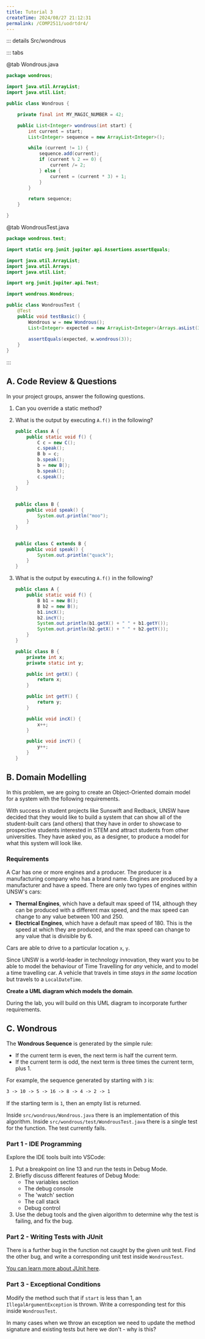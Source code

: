 ```yaml
---
title: Tutorial 3
createTime: 2024/08/27 21:12:31
permalink: /COMP2511/uodrtdr4/
---
```


::: details Src/wondrous

::: tabs 

@tab Wondrous.java
```java
package wondrous;

import java.util.ArrayList;
import java.util.List;

public class Wondrous {

    private final int MY_MAGIC_NUMBER = 42;

    public List<Integer> wondrous(int start) {
        int current = start;
        List<Integer> sequence = new ArrayList<Integer>();

        while (current != 1) {
            sequence.add(current);
            if (current % 2 == 0) {
                current /= 2;
            } else {
                current = (current * 3) + 1;
            }
        }

        return sequence;
    }

}
```

@tab WondrousTest.java
```java
package wondrous.test;

import static org.junit.jupiter.api.Assertions.assertEquals;

import java.util.ArrayList;
import java.util.Arrays;
import java.util.List;

import org.junit.jupiter.api.Test;

import wondrous.Wondrous;

public class WondrousTest {
    @Test
    public void testBasic() {
        Wondrous w = new Wondrous();
        List<Integer> expected = new ArrayList<Integer>(Arrays.asList(3, 10, 5, 16, 8, 4, 2, 1));
        
        assertEquals(expected, w.wondrous(3));
    }
}
```

:::

## A. Code Review & Questions

In your project groups, answer the following questions.

1. Can you override a static method?

2. What is the output by executing `A.f()` in the following?

    ```java
    public class A {
        public static void f() {
            C c = new C();
            c.speak();
            B b = c;
            b.speak();
            b = new B();
            b.speak();
            c.speak();
        }
    }


    public class B {
        public void speak() {
            System.out.println("moo");
        }
    }


    public class C extends B {
        public void speak() {
            System.out.println("quack");
        }
    }
    ```

3. What is the output by executing `A.f()` in the following?

    ```java
    public class A {
        public static void f() {
            B b1 = new B();
            B b2 = new B();
            b1.incX();
            b2.incY();
            System.out.println(b1.getX() + " " + b1.getY());
            System.out.println(b2.getX() + " " + b2.getY());
        }
    }

    public class B {
        private int x;
        private static int y;

        public int getX() {
            return x;
        }

        public int getY() {
            return y;
        }

        public void incX() {
            x++;
        }

        public void incY() {
            y++;
        }
    }
    ```

## B. Domain Modelling

In this problem, we are going to create an Object-Oriented domain model for a system with the following requirements.

With success in student projects like Sunswift and Redback, UNSW have decided that they would like to build a system that can show all of the student-built cars (and others) that they have in order to showcase to prospective students interested in STEM and attract students from other universities. They have asked you, as a designer, to produce a model for what this system will look like.

### Requirements

A Car has one or more engines and a producer. The producer is a manufacturing company who has a brand name.  Engines are produced by a manufacturer and have a speed. There are only two types of engines within UNSW's cars:

* **Thermal Engines**, which have a default max speed of 114, although they can be produced with a different max speed, and the max speed can change to any value between 100 and 250.
* **Electrical Engines**, which have a default max speed of 180. This is the speed at which they are produced, and the max speed can change to any value that is divisible by 6.

Cars are able to drive to a particular location `x`, `y`.

Since UNSW is a world-leader in technology innovation, they want you to be able to model the behaviour of Time Travelling for *any* vehicle, and to model a time travelling car. A vehicle that travels in time *stays in the same location* but travels to a `LocalDateTime`.

**Create a UML diagram which models the domain**.

During the lab, you will build on this UML diagram to incorporate further requirements.

## C. Wondrous

The **Wondrous Sequence** is generated by the simple rule:

* If the current term is even, the next term is half the current term.
* If the current term is odd, the next term is three times the current term, plus 1.

For example, the sequence generated by starting with `3` is:

```txt
3 -> 10 -> 5 -> 16 -> 8 -> 4 -> 2 -> 1
```

If the starting term is `1`, then an empty list is returned.

Inside `src/wondrous/Wondrous.java` there is an implementation of this algorithm. Inside `src/wondrous/test/WondrousTest.java` there is a single test for the function. The test currently fails.

### Part 1 - IDE Programming

Explore the IDE tools built into VSCode:
1. Put a breakpoint on line 13 and run the tests in Debug Mode.
2. Briefly discuss different features of Debug Mode:
    * The variables section
    * The debug console
    * The 'watch' section
    * The call stack
    * Debug control
3. Use the debug tools and the given algorithm to determine why the test is failing, and fix the bug.

### Part 2 - Writing Tests with JUnit

There is a further bug in the function not caught by the given unit test. Find the other bug, and write a corresponding unit test inside `WondrousTest`.

[You can learn more about JUnit here](https://www.vogella.com/tutorials/JUnit/article.html).

### Part 3 - Exceptional Conditions

Modify the method such that if `start` is less than 1, an `IllegalArgumentException` is thrown. Write a corresponding test for this inside `WondrousTest`.

In many cases when we throw an exception we need to update the method signature and existing tests but here we don't - why is this?